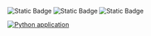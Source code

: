 ![Static Badge](https://img.shields.io/badge/Language-Python-Green)
![Static Badge](https://img.shields.io/badge/Licencse-Apache2.0-blue)
![Static Badge](https://img.shields.io/badge/Platform-Linux-red)

[![Python application](https://github.com/S25-CSC510-Group10/Repository1/actions/workflows/run-pytests.yml/badge.svg)](https://github.com/S25-CSC510-Group10/Repository1/actions/workflows/run-pytests.yml)
 
